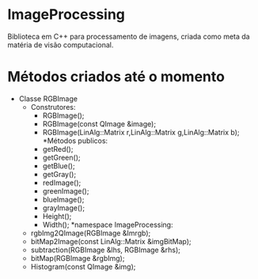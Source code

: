# ImageProcessing
Biblioteca em C++ para processamento de imagens, criada como meta da matéria de visão computacional.

# Métodos criados até o momento
* Classe RGBImage
  * Construtores:
    * RGBImage();
    * RGBImage(const QImage &image);
    * RGBImage(LinAlg::Matrix<int> r,LinAlg::Matrix<int> g,LinAlg::Matrix<int> b);
  *Métodos publicos:
    * getRed();
    * getGreen();
    * getBlue();
    * getGray();
    * redImage();
    * greenImage();
    * blueImage();
    * grayImage();
    * Height();
    * Width();
*namespace ImageProcessing:
  * rgbImg2QImage(RGBImage &Imrgb);
  * bitMap2Image(const LinAlg::Matrix<int> &imgBitMap);
  * subtraction(RGBImage &lhs, RGBImage &rhs);
  * bitMap(RGBImage &rgbImg);
  * Histogram(const QImage &img);
